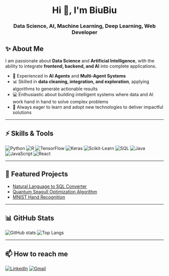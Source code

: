 <h1 align="center">Hi 👋, I'm BiuBiu</h1>
<h3 align="center">Data Science, AI, Machine Learning, Deep Learning, Web Developer</h3>


## ✨ About Me 
I am passionate about **Data Science** and **Artificial Intelligence**, with the ability to integrate **frontend, backend, and AI** into complete applications.  

- 🤖 Experienced in **AI Agents** and **Multi-Agent Systems**  
- 📊 Skilled in **data cleaning, integration, and exploration**, applying algorithms to generate actionable results  
- 💻 Enthusiastic about building intelligent systems where data and AI work hand in hand to solve complex problems  
- 🚀 Always eager to learn and adopt new technologies to deliver impactful solutions  

---

## ⚡ Skills & Tools
![Python](https://img.shields.io/badge/Python-3776AB?style=flat&logo=python&logoColor=white)
![R](https://img.shields.io/badge/R-276DC3?style=flat&logo=r&logoColor=white)
![TensorFlow](https://img.shields.io/badge/TensorFlow-FF6F00?style=flat&logo=tensorflow&logoColor=white)
![Keras](https://img.shields.io/badge/Keras-D00000?style=flat&logo=keras&logoColor=white)
![Scikit-Learn](https://img.shields.io/badge/Scikit--Learn-F7931E?style=flat&logo=scikit-learn&logoColor=white)
![SQL](https://img.shields.io/badge/SQL-4479A1?style=flat&logo=postgresql&logoColor=white)
![Java](https://img.shields.io/badge/Java-007396?style=flat&logo=java&logoColor=white)
![JavaScript](https://img.shields.io/badge/JavaScript-F7DF1E?style=flat&logo=javascript&logoColor=black)
![React](https://img.shields.io/badge/React-20232A?style=flat&logo=react&logoColor=61DAFB)

---

## 🚀 Featured Projects
- [Natural Language to SQL Converter](https://github.com/YOUR-USERNAME/nl2sql)  
- [Quantum Seagull Optimization Algorithm](https://github.com/YOUR-USERNAME/qsoa)  
- [MNIST Hand Recognition](https://github.com/YOUR-USERNAME/mnist-hand-recognition)  

---

## 📊 GitHub Stats
![GitHub stats](https://github-readme-stats.vercel.app/api?username=YOUR-USERNAME&show_icons=true&theme=radical)
![Top Langs](https://github-readme-stats.vercel.app/api/top-langs/?username=YOUR-USERNAME&layout=compact&theme=radical)

---

## 📫 How to reach me
[![LinkedIn](https://img.shields.io/badge/LinkedIn-blue?style=flat&logo=linkedin&logoColor=white)](https://www.linkedin.com/in/YOUR-LINKEDIN)
[![Gmail](https://img.shields.io/badge/Gmail-D14836?style=flat&logo=gmail&logoColor=white)](mailto:YOUR-EMAIL)

